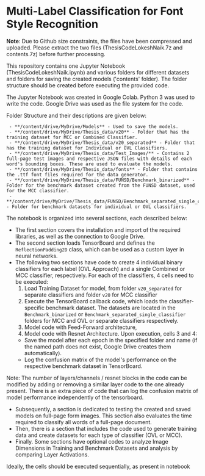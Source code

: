 # Multi-Label Classification for Font Style Recognition

**Note**: Due to Github size constraints, the files have been compressed and uploaded. Please extract the two files (ThesisCodeLokeshNaik.7z and contents.7z) before further processing.

This repository contains one Jupyter Notebook (ThesisCodeLokeshNaik.ipynb) and various folders for different datasets and folders for saving the created models ('contents' folder).
The folder structure should be created before executing the provided code.

The Jupyter Notebook was created in Google Colab. Python 3 was used to write the code. Google Drive was used as the file system for the code.

Folder Structure and their descriptions are given below:
```
 - **/content/drive/MyDrive/Models** - Used to save the models.
 - **/content/drive/MyDrive/Thesis_data/v20** - Folder that has the training dataset for MCC or Combined Classifier.
 - **/content/drive/MyDrive/Thesis_data/v20_separated** - Folder that has the training dataset for Individual or OVL Classifiers.
 - **/content/drive/MyDrive/Thesis_data/Test_Images/** - Contains 2 full-page test images and respective JSON files with details of each word's bounding boxes. These are used to evaluate the models.
 - **/content/drive/MyDrive/Thesis_data/fonts** - Folder that contains the .ttf font files required for the data generator.
 - **/content/drive/MyDrive/Thesis_data/FUNSD/Benchmark_binarized** - Folder for the benchmark dataset created from the FUNSD dataset, used for the MCC classifier.
 - **/content/drive/MyDrive/Thesis_data/FUNSD/Benchmark_separated_single_classifier** - Folder for benchmark datasets for individual or OVL classifiers.
```

The notebook is organized into several sections, each described below:

* The first section covers the installation and import of the required libraries, as well as the connection to Google Drive.
* The second section loads TensorBoard and defines the `ReflectionPadding2D` class, which can be used as a custom layer in neural networks.
* The following two sections have code to create 4 individual binary classifiers for each label (OVL Approach) and a single Combined or MCC classifier, respectively. For each of the classifiers, 4 cells need to be executed:
  1. Load Training Dataset for model, from folder `v20_separated` for separate classifiers and folder `v20` for MCC classifier
  2. Execute the TensorBoard callback code, which loads the classifier-specific benchmark dataset. The datasets are located in the `Benchmark_binarized` or `Benchmark_separated_single_classifier` folders for MCC and OVL or separate classifiers respectively.
  3. Model code with Feed-Forward architecture,
  4. Model code with Resnet Architecture.
Upon execution, cells 3 and 4:
  - Save the model after each epoch in the specified folder and name (if the named path does not exist, Google Drive creates them automatically).
  - Log the confusion matrix of the model's performance on the respective benchmark dataset in TensorBoard.

Note: The number of layers/channels / resnet blocks in the code can be modified by adding or removing a similar layer code to the one already present. There is an extra piece of code that can log the confusion matrix of model performance independently of the tensorboard.

* Subsequently, a section is dedicated to testing the created and saved models on full-page form images. This section also evaluates the time required to classify all words of a full-page document.
* Then, there is a section that includes the code used to generate training data and create datasets for each type of classifier (OVL or MCC).
* Finally. Some sections have optional codes to analyze Image Dimensions in Training and Benchmark Datasets and
analysis by comparing Layer Activations.

Ideally, the cells should be executed sequentially, as present in notebook

 
